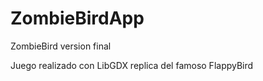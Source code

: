 # ZombieBirdApp
ZombieBird version final


Juego realizado con LibGDX replica del famoso FlappyBird
